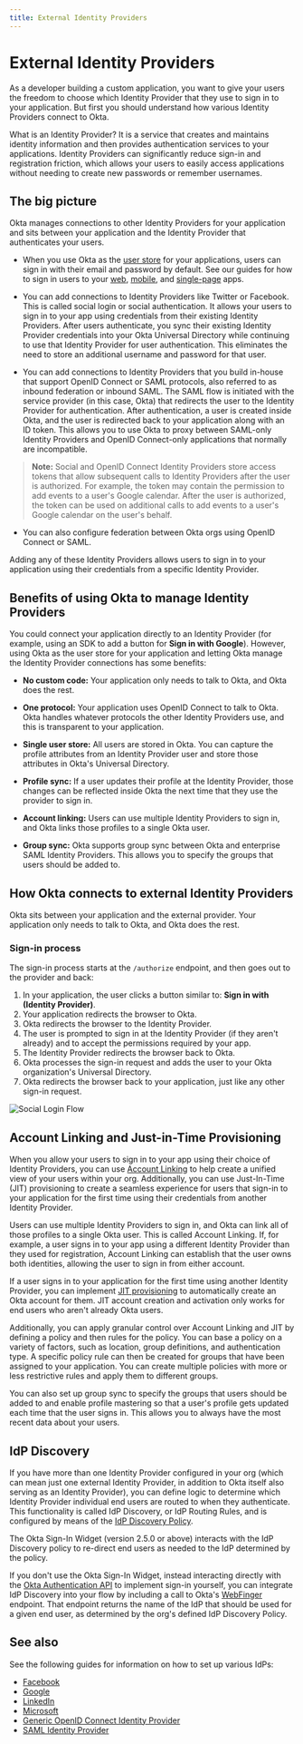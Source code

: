 ```yaml
---
title: External Identity Providers
---
```

# External Identity Providers
As a developer building a custom application, you want to give your users the freedom to choose which Identity Provider that they use to sign in to your application. But first you should understand how various Identity Providers connect to Okta. 

What is an Identity Provider? It is a service that creates and maintains identity information and then provides authentication services to your applications. Identity Providers can significantly reduce sign-in and registration friction, which allows your users to easily access applications without needing to create new passwords or remember usernames. 

## The big picture
Okta manages connections to other Identity Providers for your application and sits between your application and the Identity Provider that authenticates your users. 

* When you use Okta as the [user store](https://developer.okta.com/product/user-management/) for your applications, users can sign in with their email and password by default. See our guides for how to sign in users to your [web](/docs/guides/sign-into-web-app/), [mobile](/docs/guides/sign-into-mobile-app/), and [single-page](/docs/guides/sign-into-spa/) apps.

* You can add connections to Identity Providers like Twitter or Facebook. This is called social login or social authentication. It allows your users to sign in to your app using credentials from their existing Identity Providers. After users authenticate, you sync their existing Identity Provider credentials into your Okta Universal Directory while continuing to use that Identity Provider for user authentication. This eliminates the need to store an additional username and password for that user. 

* You can add connections to Identity Providers that you build in-house that support OpenID Connect or SAML protocols, also referred to as inbound federation or inbound SAML. The SAML flow is initiated with the service provider (in this case, Okta) that redirects the user to the Identity Provider for authentication. After authentication, a user is created inside Okta, and the user is redirected back to your application along with an ID token. This allows you to use Okta to proxy between SAML-only Identity Providers and OpenID Connect-only applications that normally are incompatible. 

> **Note:** Social and OpenID Connect Identity Providers store access tokens that allow subsequent calls to Identity Providers after the user is authorized. For example, the token may contain the permission to add events to a user's Google calendar. After the user is authorized, the token can be used on additional calls to add events to a user's Google calendar on the user's behalf. 

* You can also configure federation between Okta orgs using OpenID Connect or SAML. 

Adding any of these Identity Providers allows users to sign in to your application using their credentials from a specific Identity Provider. 

## Benefits of using Okta to manage Identity Providers
You could connect your application directly to an Identity Provider (for example, using an SDK to add a button for **Sign in with Google**). However, using Okta as the user store for your application and letting Okta manage the Identity Provider connections has some benefits:

* **No custom code:** Your application only needs to talk to Okta, and Okta does the rest. 

* **One protocol:** Your application uses OpenID Connect to talk to Okta. Okta handles whatever protocols the other Identity Providers use, and this is transparent to your application.

* **Single user store:** All users are stored in Okta. You can capture the profile attributes from an Identity Provider user and store those attributes in Okta's Universal Directory.

* **Profile sync:**  If a user updates their profile at the Identity Provider, those changes can be reflected inside Okta the next time that they use the provider to sign in.

* **Account linking:** Users can use multiple Identity Providers to sign in, and Okta links those profiles to a single Okta user.

* **Group sync:** Okta supports group sync between Okta and enterprise SAML Identity Providers. This allows you to specify the groups that users should be added to. 

## How Okta connects to external Identity Providers
Okta sits between your application and the external provider. Your application only needs to talk to Okta, and Okta does the rest.

### Sign-in process
The sign-in process starts at the `/authorize` endpoint, and then goes out to the provider and back:

1. In your application, the user clicks a button similar to: **Sign in with (Identity Provider)**.
2. Your application redirects the browser to Okta.
3. Okta redirects the browser to the Identity Provider.
4. The user is prompted to sign in at the Identity Provider (if they aren't already) and to accept the permissions required by your app.
5. The Identity Provider redirects the browser back to Okta.
6. Okta processes the sign-in request and adds the user to your Okta organization's Universal Directory.
7. Okta redirects the browser back to your application, just like any other sign-in request.

![Social Login Flow](/img/social_login_flow.png "Social Login Flow")

<!-- Source for image. Generated using http://www.plantuml.com/plantuml/uml/

@startuml
skinparam monochrome true

participant "Okta" as ok
participant "User Agent" as ua
participant "Social Identity Provider" as idp

ua -> ok: Get /oauth2/v1/authorize
ok -> ua: 302 to IdP's Authorize Endpoint + state
ua -> idp: GET IdP's Authorize Endpoint + state
ua <-> idp: User authenticates
idp -> ua: 302 to /oauth2/v1/authorize/callback + state  + code
ua -> ok: GET /oauth2/v1/authorize/callback + state  + code
ok -> ua: 302 to redirect_uri
@enduml
-->

## Account Linking and Just-in-Time Provisioning
When you allow your users to sign in to your app using their choice of Identity Providers, you can use [Account Linking](https://help.okta.com/en/prod/okta_help_CSH.htm#ext_match-user) to help create a unified view of your users within your org. Additionally, you can use Just-In-Time (JIT) provisioning to create a seamless experience for users that sign-in to your application for the first time using their credentials from another Identity Provider.

Users can use multiple Identity Providers to sign in, and Okta can link all of those profiles to a single Okta user. This is called Account Linking. If, for example, a user signs in to your app using a different Identity Provider than they used for registration, Account Linking can establish that the user owns both identities, allowing the user to sign in from either account.

If a user signs in to your application for the first time using another Identity Provider, you can implement [JIT provisioning](https://help.okta.com/en/prod/okta_help_CSH.htm#ext_Identity_Providers) to automatically create an Okta account for them. JIT account creation and activation only works for end users who aren't already Okta users.

Additionally, you can apply granular control over Account Linking and JIT by defining a policy and then rules for the policy. You can base a policy on a variety of factors, such as location, group definitions, and authentication type. A specific policy rule can then be created for groups that have been assigned to your application. You can create multiple policies with more or less restrictive rules and apply them to different groups.

You can also set up group sync to specify the groups that users should be added to and enable profile mastering so that a user's profile gets updated each time that the user signs in. This allows you to always have the most recent data about your users. 

## IdP Discovery
If you have more than one Identity Provider configured in your org (which can mean just one external Identity Provider, in addition to Okta itself also serving as an Identity Provider), you can define logic to determine which Identity Provider individual end users are routed to when they authenticate. This functionality is called IdP Discovery, or IdP Routing Rules, and is configured by means of the [IdP Discovery Policy](/docs/reference/api/policy/#idp-discovery-policy).

The Okta Sign-In Widget (version 2.5.0 or above) interacts with the IdP Discovery policy to re-direct end users as needed to the IdP determined by the policy.

If you don't use the Okta Sign-In Widget, instead interacting directly with the [Okta Authentication API](/docs/reference/api/authn/) to implement sign-in yourself, you can integrate IdP Discovery into your flow by including a call to Okta's [WebFinger](/docs/reference/webfinger/) endpoint. That endpoint returns the name of the IdP that should be used for a given end user, as determined by the org's defined IdP Discovery Policy.

## See also
See the following guides for information on how to set up various IdPs:

* [Facebook](/docs/guides/add-an-external-idp/facebook/before-you-begin/)
* [Google](/docs/guides/add-an-external-idp/google/before-you-begin/)
* [LinkedIn](/docs/guides/add-an-external-idp/linkedin/before-you-begin/)
* [Microsoft](/docs/guides/add-an-external-idp/microsoft/before-you-begin/)
* [Generic OpenID Connect Identity Provider](/docs/guides/add-an-external-idp/openidconnect/before-you-begin/)
* [SAML Identity Provider](/docs/guides/add-an-external-idp/saml2/before-you-begin/)
